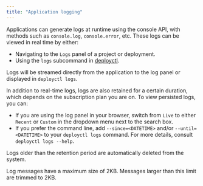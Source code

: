 ```yaml
---
title: "Application logging"
---
```


Applications can generate logs at runtime using the console API, with methods
such as `console.log`, `console.error`, etc. These logs can be viewed in real
time by either:

- Navigating to the `Logs` panel of a project or deployment.
- Using the `logs` subcommand in
  [deployctl](https://docs.deno.com/deploy/manual/deployctl).

Logs will be streamed directly from the application to the log panel or
displayed in `deployctl logs`.

In addition to real-time logs, logs are also retained for a certain duration,
which depends on the subscription plan you are on. To view persisted logs, you
can:

- If you are using the log panel in your browser, switch from `Live` to either
  `Recent` or `Custom` in the dropdown menu next to the search box.
- If you prefer the command line, add `--since=<DATETIME>` and/or
  `--until=<DATETIME>` to your `deployctl logs` command. For more details,
  consult `deployctl logs --help`.

Logs older than the retention period are automatically deleted from the system.

Log messages have a maximum size of 2KB. Messages larger than this limit are
trimmed to 2KB.
